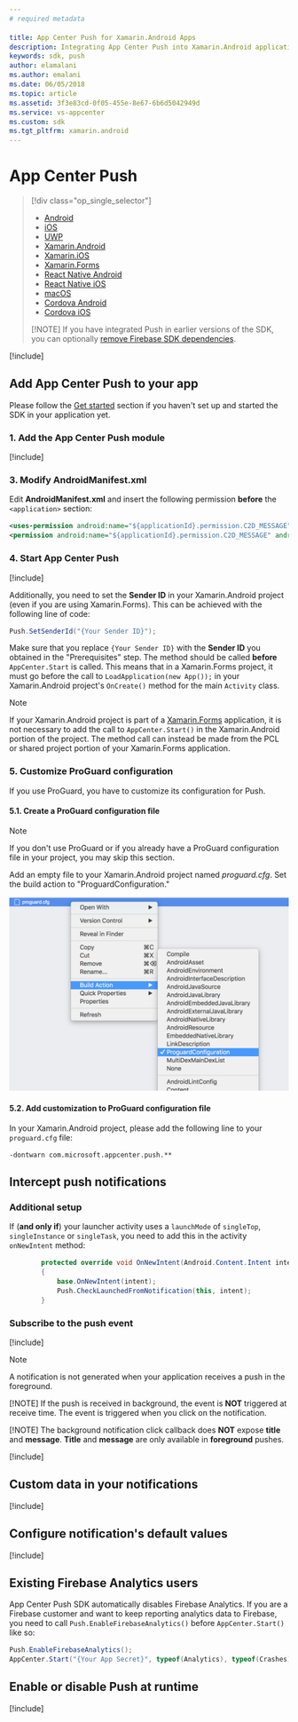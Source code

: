 ```yaml
---
# required metadata

title: App Center Push for Xamarin.Android Apps
description: Integrating App Center Push into Xamarin.Android applications
keywords: sdk, push
author: elamalani
ms.author: emalani
ms.date: 06/05/2018
ms.topic: article
ms.assetid: 3f3e83cd-0f05-455e-8e67-6b6d5042949d
ms.service: vs-appcenter
ms.custom: sdk
ms.tgt_pltfrm: xamarin.android
---
```


# App Center Push

> [!div  class="op_single_selector"]
> * [Android](android.md)
> * [iOS](ios.md)
> * [UWP](uwp.md)
> * [Xamarin.Android](xamarin-android.md)
> * [Xamarin.iOS](xamarin-ios.md)
> * [Xamarin.Forms](xamarin-forms.md)
> * [React Native Android](react-native-android.md)
> * [React Native iOS](react-native-ios.md)
> * [macOS](macos.md)
> * [Cordova Android](cordova-android.md)
> * [Cordova iOS](cordova-ios.md)
> 
> [!NOTE]
> If you have integrated Push in earlier versions of the SDK, you can optionally [remove Firebase SDK dependencies](migration/xamarin-android.md).

[!include[](introduction-android.md)]

## Add App Center Push to your app

Please follow the [Get started](~/sdk/getting-started/xamarin.md) section if you haven't set up and started the SDK in your application yet.

### 1. Add the App Center Push module

[!include[](add-nuget.md)]

### 3. Modify AndroidManifest.xml

Edit **AndroidManifest.xml** and insert the following permission **before** the `<application>` section:

```xml
<uses-permission android:name="${applicationId}.permission.C2D_MESSAGE" />
<permission android:name="${applicationId}.permission.C2D_MESSAGE" android:protectionLevel="signature" />
```

### 4. Start App Center Push

[!include[](start-push.md)]

Additionally, you need to set the **Sender ID** in your Xamarin.Android project (even if you are using Xamarin.Forms). This can be achieved with the following line of code:

```csharp
Push.SetSenderId("{Your Sender ID}");
```

Make sure that you replace `{Your Sender ID}` with the **Sender ID** you obtained in the "Prerequisites" step. The method should be called **before** `AppCenter.Start` is called. This means that in a Xamarin.Forms project, it must go before the call to `LoadApplication(new App());` in your Xamarin.Android project's `OnCreate()` method for the main `Activity` class.

> [!NOTE]
> If your Xamarin.Android project is part of a [Xamarin.Forms](xamarin-forms.md) application, it is not necessary to add the call to `AppCenter.Start()` in the Xamarin.Android portion of the project. The method call can instead be made from the PCL or shared project portion of your Xamarin.Forms application.

### 5. Customize ProGuard configuration

If you use ProGuard, you have to customize its configuration for Push.

#### 5.1. Create a ProGuard configuration file

> [!NOTE]
> If you don't use ProGuard or if you already have a ProGuard configuration file in your project, you may skip this section.

Add an empty file to your Xamarin.Android project named *proguard.cfg*. Set the build action to "ProguardConfiguration."

![proguard-configuration-build-action](images/proguard-configuration-build-action.png)

#### 5.2. Add customization to ProGuard configuration file

In your Xamarin.Android project, please add the following line to your `proguard.cfg` file:

```
-dontwarn com.microsoft.appcenter.push.**
```

## Intercept push notifications

### Additional setup

If (**and only if**) your launcher activity uses a `launchMode` of `singleTop`, `singleInstance` or `singleTask`, you need to add this in the activity `onNewIntent` method:

```csharp
        protected override void OnNewIntent(Android.Content.Intent intent)
        {
            base.OnNewIntent(intent);
            Push.CheckLaunchedFromNotification(this, intent);
        }
```

### Subscribe to the push event

[!include[](dotnet-push-event-intro.md)]

> [!NOTE]
> A notification is not generated when your application receives a push in the foreground.
> 
> [!NOTE]
> If the push is received in background, the event is **NOT** triggered at receive time.
> The event is triggered when you click on the notification.
> 
> [!NOTE]
> The background notification click callback does **NOT** expose **title** and **message**.
> **Title** and **message** are only available in **foreground** pushes.

[!include[](dotnet-push-event-example.md)]

## Custom data in your notifications

[!include[](custom-data-android.md)]

## Configure notification's default values

[!include[](android-configure-notifications.md)]

## Existing Firebase Analytics users

App Center Push SDK automatically disables Firebase Analytics. If you are a Firebase customer and want to keep reporting analytics data to Firebase, you need to call `Push.EnableFirebaseAnalytics()` before `AppCenter.Start()` like so:

```csharp
Push.EnableFirebaseAnalytics();
AppCenter.Start("{Your App Secret}", typeof(Analytics), typeof(Crashes), typeof(Push));
```

## Enable or disable Push at runtime

[!include[](enable-or-disable.md)]
